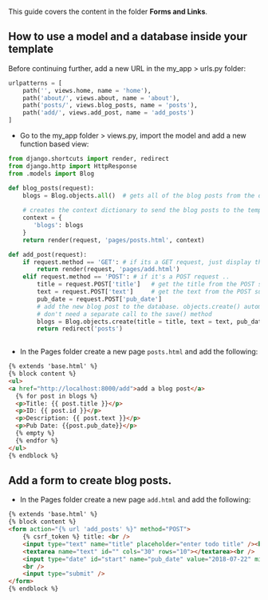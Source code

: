 This guide covers the content in the folder **Forms and Links**.
## How to use a model and a database inside your template

Before continuing further, add a new URL in the my_app > urls.py folder:

```python
urlpatterns = [
    path('', views.home, name = 'home'),
    path('about/', views.about, name = 'about'),
    path('posts/', views.blog_posts, name = 'posts'),
    path('add/', views.add_post, name = 'add_posts')
]
```

- Go to the my_app folder > views.py, import the model and add a new function based view:

```python
from django.shortcuts import render, redirect
from django.http import HttpResponse
from .models import Blog

def blog_posts(request):
    blogs = Blog.objects.all()  # gets all of the blog posts from the database and store them in a variable
  
    # creates the context dictionary to send the blog posts to the template
    context = {
       'blogs': blogs
    }
    return render(request, 'pages/posts.html', context)

def add_post(request):
    if request.method == 'GET': # if its a GET request, just display the add.html template
        return render(request, 'pages/add.html')
    elif request.method == 'POST': # if it's a POST request ..
        title = request.POST['title']   # get the title from the POST submission, this comes from a form
        text = request.POST['text']     # get the text from the POST submission, this comes from a form
        pub_date = request.POST['pub_date']
        # add the new blog post to the database. objects.create() automatically saves the new blog post for us so we
        # don't need a separate call to the save() method
        blogs = Blog.objects.create(title = title, text = text, pub_date = pub_date)
        return redirect('posts')
   
```

- In the Pages folder create a new page `posts.html` and add the following:

```html
{% extends 'base.html' %}
{% block content %}
<ul>
<a href="http://localhost:8000/add">add a blog post</a>
  {% for post in blogs %}
  <p>Title: {{ post.title }}</p>
  <p>ID: {{ post.id }}</p>
  <p>Description: {{ post.text }}</p>
  <p>Pub Date: {{post.pub_date}}</p>
  {% empty %}
  {% endfor %}
</ul>
{% endblock %}
```

## Add a form to create blog posts.

- In the Pages folder create a new page `add.html` and add the following:

```html
{% extends 'base.html' %}
{% block content %}
<form action="{% url 'add_posts' %}" method="POST">
    {% csrf_token %} title: <br />
    <input type="text" name="title" placeholder="enter todo title" /><br /><br />
    <textarea name="text" id="" cols="30" rows="10"></textarea><br />
    <input type="date" id="start" name="pub_date" value="2018-07-22" min="2018-01-01" max="2030-12-31">
    <br />
    <input type="submit" />
</form>
{% endblock %}

```

